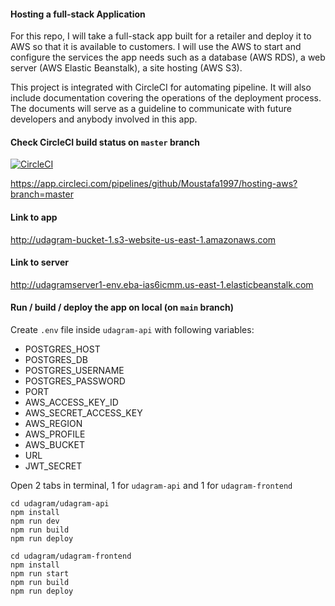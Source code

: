 #### Hosting a full-stack Application

For this repo, I will take a full-stack app built for a retailer and deploy it to AWS so that it is available to customers. I will use the AWS to start and configure the services the app needs such as a database (AWS RDS), a web server (AWS Elastic Beanstalk), a site hosting (AWS S3).

This project is integrated with CircleCI for automating pipeline. It will also include documentation covering the operations of the deployment process. The documents will serve as a guideline to communicate with future developers and anybody involved in this app.

#### Check CircleCI build status on `master` branch
[![CircleCI](https://dl.circleci.com/status-badge/img/gh/Moustafa1997/hosting-aws/tree/master.svg?style=svg)](https://dl.circleci.com/status-badge/redirect/gh/Moustafa1997/hosting-aws/tree/master)

https://app.circleci.com/pipelines/github/Moustafa1997/hosting-aws?branch=master

#### Link to app
http://udagram-bucket-1.s3-website-us-east-1.amazonaws.com

#### Link to server
http://udagramserver1-env.eba-ias6icmm.us-east-1.elasticbeanstalk.com

#### Run / build / deploy the app on local (on `main` branch)

Create `.env` file inside `udagram-api` with following variables:
+ POSTGRES_HOST
+ POSTGRES_DB
+ POSTGRES_USERNAME
+ POSTGRES_PASSWORD
+ PORT
+ AWS_ACCESS_KEY_ID
+ AWS_SECRET_ACCESS_KEY
+ AWS_REGION
+ AWS_PROFILE
+ AWS_BUCKET
+ URL
+ JWT_SECRET

Open 2 tabs in terminal, 1 for `udagram-api` and 1 for `udagram-frontend`

```shell
cd udagram/udagram-api
npm install
npm run dev
npm run build
npm run deploy
```

```shell
cd udagram/udagram-frontend
npm install
npm run start
npm run build
npm run deploy
```